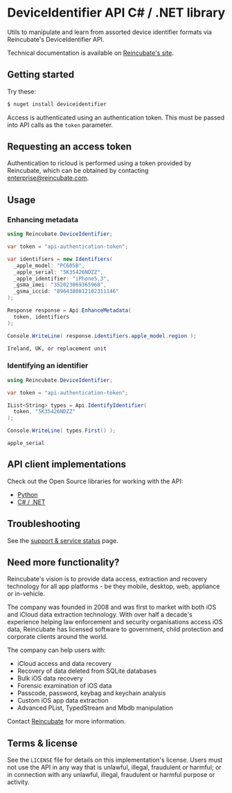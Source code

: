 # DeviceIdentifier API C# / .NET library

Utils to manipulate and learn from assorted device identifier formats via Reincubate's DeviceIdentifier API.

Technical documentation is available on [Reincubate's site](https://docs.reincubate.com/deviceidentifier/?utm_source=github&utm_medium=deviceidentifier-csharp&utm_campaign=deviceidentifier).

## Getting started

Try these:

```bash
$ nuget install deviceidentifier
```

Access is authenticated using an authentication token. This must be passed into API calls as the `token` parameter.

## Requesting an access token

Authentication to ricloud is performed using a token provided by Reincubate, which can be obtained by contacting [enterprise@reincubate.com](mailto:enterprise@reincubate.com).

## Usage

### Enhancing metadata

```csharp
using Reincubate.DeviceIdentifier;

var token = "api-authentication-token";

var identifiers = new Identifiers(
  _apple_model: "PC605B",
  _apple_serial: "5K35426NDZZ",
  _apple_identifier: "iPhone5,3",
  _gsma_imei: "352023069365968",
  _gsma_iccid: "8964380812102311146"
);

Response response = Api.EnhanceMetadata(
  token, identifiers
);

Console.WriteLine( response.identifiers.apple_model.region );
```

```
Ireland, UK, or replacement unit
```


### Identifying an identifier

```csharp
using Reincubate.DeviceIdentifier;

var token = "api-authentication-token";

IList<String> types = Api.IdentifyIdentifier(
  token, "5K35426NDZZ"
);

Console.WriteLine( types.First() );
```

```
apple_serial
```

## API client implementations

Check out the Open Source libraries for working with the API:

* [Python](https://github.com/reincubate/deviceidentifier-py)
* [C# / .NET](https://github.com/reincubate/deviceidentifier-csharp)

## Troubleshooting

See the [support & service status](https://docs.reincubate.com/ricloud/status/?utm_source=github&utm_medium=deviceidentifier-csharp&utm_campaign=deviceidentifier) page.

## <a name="more"></a>Need more functionality?

Reincubate's vision is to provide data access, extraction and recovery technology for all app platforms - be they mobile, desktop, web, appliance or in-vehicle.

The company was founded in 2008 and was first to market with both iOS and iCloud data extraction technology. With over half a decade's experience helping law enforcement and security organisations access iOS data, Reincubate has licensed software to government, child protection and corporate clients around the world.

The company can help users with:

* iCloud access and data recovery
* Recovery of data deleted from SQLite databases
* Bulk iOS data recovery
* Forensic examination of iOS data
* Passcode, password, keybag and keychain analysis
* Custom iOS app data extraction
* Advanced PList, TypedStream and Mbdb manipulation

Contact [Reincubate](https://www.reincubate.com/?utm_source=github&utm_medium=deviceidentifier-csharp&utm_campaign=deviceidentifier) for more information.

## Terms & license

See the `LICENSE` file for details on this implementation's license. Users must not use the API in any way that is unlawful, illegal, fraudulent or harmful; or in connection with any unlawful, illegal, fraudulent or harmful purpose or activity.
